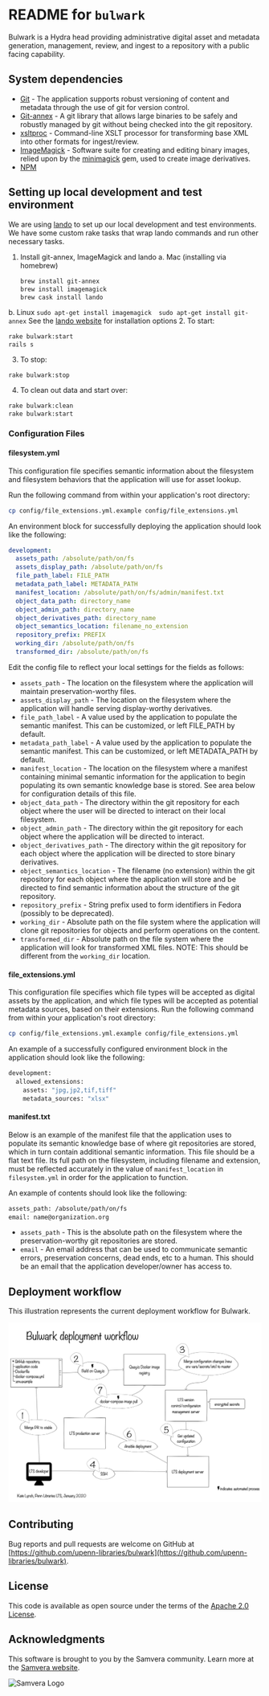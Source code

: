 # README for `bulwark`

Bulwark is a Hydra head providing administrative digital asset and metadata generation, management, review, and ingest to a repository with a public facing capability.

## System dependencies

* [Git](https://git-scm.com/) - The application supports robust versioning of content and metadata through the use of git for version control.
* [Git-annex](git-annex.branchable.com) - A git library that allows large binaries to be safely and robustly managed by git without being checked into the git repository.
* [xsltproc](http://xmlsoft.org/XSLT/xsltproc.html) - Command-line XSLT processor for transforming base XML into other formats for ingest/review.
* [ImageMagick](http://www.imagemagick.org/script/index.php) - Software suite for creating and editing binary images, relied upon by the [minimagick](https://github.com/minimagick/minimagick) gem, used to create image derivatives.
* [NPM](https://www.npmjs.com/)

## Setting up local development and test environment
We are using [lando](https://docs.lando.dev/basics/) to set up our local development and test environments. We have some custom rake tasks that wrap lando commands and run other necessary tasks.

1. Install git-annex, ImageMagick and lando
  a. Mac (installing via homebrew)
    ```
    brew install git-annex
    brew install imagemagick
    brew cask install lando
    ```
  b. Linux
    ```
    sudo apt-get install imagemagick 
    sudo apt-get install git-annex
    ```
    See the [lando website](https://docs.lando.dev/basics/installation.html#linux) for installation options
2. To start:
  ```
  rake bulwark:start
  rails s
  ```
3. To stop:
  ```
  rake bulwark:stop
  ```
4. To clean out data and start over:
  ```
  rake bulwark:clean
  rake bulwark:start
  ```

### Configuration Files

#### filesystem.yml
This configuration file specifies semantic information about the filesystem and filesystem behaviors that the application will use for asset lookup.

Run the following command from within your application's root directory:
```bash
cp config/file_extensions.yml.example config/file_extensions.yml
```
An environment block for successfully deploying the application should look like the following:
```yaml
development:
  assets_path: /absolute/path/on/fs
  assets_display_path: /absolute/path/on/fs
  file_path_label: FILE_PATH
  metadata_path_label: METADATA_PATH
  manifest_location: /absolute/path/on/fs/admin/manifest.txt
  object_data_path: directory_name
  object_admin_path: directory_name
  object_derivatives_path: directory_name
  object_semantics_location: filename_no_extension
  repository_prefix: PREFIX
  working_dir: /absolute/path/on/fs
  transformed_dir: /absolute/path/on/fs
```

Edit the config file to reflect your local settings for the fields as follows:  
* `assets_path` - The location on the filesystem where the application will maintain preservation-worthy files.
* `assets_display_path` - The location on the filesystem where the application will handle serving display-worthy derivatives.
* `file_path_label` - A value used by the application to populate the semantic manifest.  This can be customized, or left FILE_PATH by default.
* `metadata_path_label` - A value used by the application to populate the semantic manifest.  This can be customized, or left METADATA_PATH by default.
* `manifest_location` - The location on the filesystem where a manifest containing minimal semantic information for the application to begin populating its own semantic knowledge base is stored.  See area below for configuration details of this file.
* `object_data_path` - The directory within the git repository for each object where the user will be directed to interact on their local filesystem.
* `object_admin_path` - The directory within the git repository for each object where the application will be directed to interact.
* `object_derivatives_path` - The directory within the git repository for each object where the application will be directed to store binary derivatives.
* `object_semantics_location` - The filename (no extension) within the git repository for each object where the application will store and be directed to find semantic information about the structure of the git repository.
* `repository_prefix` - String prefix used to form identifiers in Fedora (possibly to be deprecated).
* `working_dir` - Absolute path on the file system where the application will clone git repositories for objects and perform operations on the content.
* `transformed_dir` - Absolute path on the file system where the application will look for transformed XML files.  NOTE: This should be different from the `working_dir` location.

#### file_extensions.yml
This configuration file specifies which file types will be accepted as digital assets by the application, and which file types will be accepted as potential metadata sources, based on their extensions.
Run the following command from within your application's root directory:
```bash
cp config/file_extensions.yml.example config/file_extensions.yml
```

An example of a successfully configured environment block in the application should look like the following:

```bash
development:
  allowed_extensions:
    assets: "jpg,jp2,tif,tiff"
    metadata_sources: "xlsx"
```

#### manifest.txt
Below is an example of the manifest file that the application uses to populate its semantic knowledge base of where git repositories are stored, which in turn contain additional semantic information.  This file should be a flat text file.  Its full path on the filesystem, including filename and extension, must be reflected accurately in the value of `manifest_location` in `filesystem.yml` in order for the application to function.

An example of contents should look like the following:
```bash
assets_path: /absolute/path/on/fs
email: name@organization.org
```

* `assets_path` - This is the absolute path on the filesystem where the preservation-worthy git repositories are stored.  
* `email` - An email address that can be used to communicate semantic errors, preservation concerns, dead ends, etc to a human.  This should be an email that the application developer/owner has access to.

## Deployment workflow

This illustration represents the current deployment workflow for Bulwark.

![Bulwark deployment workflow](bulwark_deployment.png)

## Contributing

Bug reports and pull requests are welcome on GitHub at [https://github.com/upenn-libraries/bulwark](https://github.com/upenn-libraries/bulwark).

## License

This code is available as open source under the terms of the [Apache 2.0 License](https://opensource.org/licenses/Apache-2.0).

## Acknowledgments

This software is brought to you by the Samvera community.  Learn more at the
[Samvera website](http://samvera.org/).

![Samvera Logo](https://wiki.duraspace.org/download/thumbnails/87459292/samvera-fall-font2-200w.png?version=1&modificationDate=1498550535816&api=v2)
